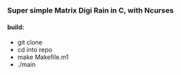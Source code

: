 ### Super simple Matrix Digi Rain in C, with Ncurses

#### build:
- git clone
- cd into repo
- make Makefile.m1
- ./main
